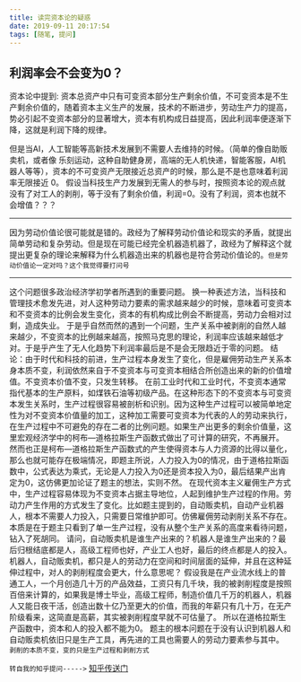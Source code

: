 ```yaml
---
title: 读完资本论的疑惑
date: 2019-09-11 20:17:54
tags: [随笔, 提问]
---
```


## 利润率会不会变为0？
资本论中提到: 资本总资产中只有可变资本部分生产剩余价值，不可变资本是不生产剩余价值的，随着资本主义生产的发展，技术的不断进步，劳动生产力的提高，势必引起不变资本部分的显著增大，资本有机构成日益提高，因此利润率便逐渐下降，这就是利润下降的规律。

但是当AI，人工智能等高新技术发展到不需要人去维持的时候。（简单的像自助贩卖机，或者像 乐刻运动，这种自助健身房，高端的无人机快递，智能客服，AI机器人等等），资本的不可变资产无限接近总资产的时候，那么是不是也意味着利润率无限接近 0。 假设当科技生产力发展到无需人的参与时，按照资本论的观点就没有了对工人的剥削，等于没有了剩余价值，利润=0。没有了利润，资本也就不会增值？？？

***

因为劳动价值论很可能就是错的。政经为了解释劳动价值论和现实的矛盾，就提出简单劳动和复杂劳动。但是现在可能已经完全机器造机器了，政经为了解释这个就提出更复杂的理论来解释为什么机器造出来的机器也是符合劳动价值论的。`但是劳动价值论一定对吗？这个我觉得要打问号`

***

这个问题很多政治经济学初学者所遇到的重要问题。
换一种表述方法，当科技和管理技术愈发先进，对人这种劳动力要素的需求越来越少的时候，意味着可变资本和不变资本的比例会发生变化，资本的有机构成比例会不断提高，劳动力会相对过剩，造成失业。
于是乎自然而然的遇到一个问题，生产关系中被剥削的自然人越来越少，不变资本的比例越来越高，按照马克思的理论，利润率应该越来越低才对。于是乎产生了无人化趋势下利润率最后是不是会无限趋近于零的问题。
结论：由于时代和科技的前进，生产过程本身发生了变化，但是雇佣劳动生产关系本身本质不变，利润依然来自于不变资本与可变资本相结合所创造出来的新的价值增值。不变资本价值不变，只发生转移。
在前工业时代和工业时代，不变资本通常指代基本的生产原料，如煤铁石油等初级产品。在这种形态下的不变资本与可变资本发生关系时，生产过程很容易被剖析和识别。因为这种生产过程可以被简单地定性为对不变资本价值量的加工，这种加工需要可变资本为代表的人的劳动来执行，在生产过程中不可避免的存在二者的比例问题。如果生产出更多的剩余价值量，这里宏观经济学中的柯布—道格拉斯生产函数式做出了可计算的研究，不再展开。
然而也正是柯布—道格拉斯生产函数式的产生使得资本与人力资源的比得以量化，那么也就可能存在极端情况，即题主所说，人力投入为0的情况，由于道格拉斯函数中，公式表达为乘式，无论是人力投入为0还是资本投入为0，最后结果产出肯定为0，这仿佛更加论证了题主的想法，实则不然。
在现代资本主义雇佣生产方式中，生产过程容易体现为不变资本占据主导地位，人起到维护生产过程的作用。劳动力产生作用的方式发生了变化。比如题主提到的，自动贩卖机，自动产业机器人，根本不需要人力投入，只需要日常维护即可。仿佛雇佣劳动剥削关系不存在。
本质是在于题主只看到了单一生产过程，没有从整个生产关系的高度来看待问题，钻入了死胡同。
请问，自动贩卖机是谁生产出来的？机器人是谁生产出来的？最后归根结底都是人，高级工程师也好，产业工人也好，最后的终点都是人的投入。
机器人，自动贩卖机，都只是人的劳动力在空间和时间层面的延伸，并且在这种延伸过程中，对人的剥削程度会更大，什么意思呢？
假设我是在产业流水线上的普通工人，一个月创造几十万的产品效益，工资只有几千块，我的被剥削程度是按照百倍来计算的，如果我是博士毕业，高级工程师，制造价值几千万的机器人，机器人又能日夜干活，创造出数十亿乃至更大的价值，而我的年薪只有几十万，在无产阶级看来，这简直是高薪，其实被剥削程度早就不可估量了。
所以在道格拉斯生产函数中，资本和人的投入都不能为0。
题主的根本问题在于没有认识到机器人和自动贩卖机依旧只是生产工具，再先进的工具也需要人的劳动力要素参与其中。
`剥削的本质不变，变的只是生产过程和剥削方式`

`转自我的知乎提问----->`   [知乎传送门](https://www.zhihu.com/question/317062224/answer/629936909)

